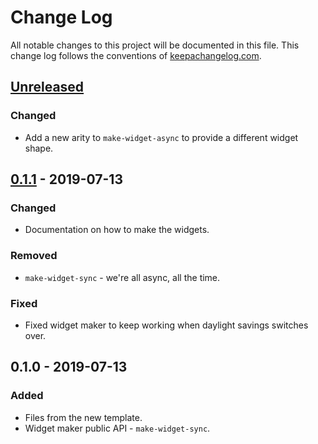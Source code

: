 # Change Log
All notable changes to this project will be documented in this file. This change log follows the conventions of [keepachangelog.com](http://keepachangelog.com/).

## [Unreleased]
### Changed
- Add a new arity to `make-widget-async` to provide a different widget shape.

## [0.1.1] - 2019-07-13
### Changed
- Documentation on how to make the widgets.

### Removed
- `make-widget-sync` - we're all async, all the time.

### Fixed
- Fixed widget maker to keep working when daylight savings switches over.

## 0.1.0 - 2019-07-13
### Added
- Files from the new template.
- Widget maker public API - `make-widget-sync`.

[Unreleased]: https://github.com/your-name/p1epoker/compare/0.1.1...HEAD
[0.1.1]: https://github.com/your-name/p1epoker/compare/0.1.0...0.1.1
